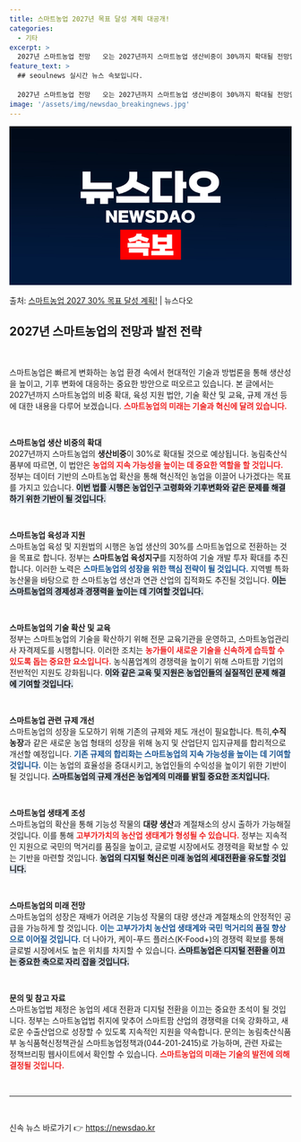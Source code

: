 ```yaml
---
title: 스마트농업 2027년 목표 달성 계획 대공개!
categories:
  - 기타
excerpt: >
  2027년 스마트농업 전망   오는 2027년까지 스마트농업 생산비중이 30%까지 확대될 전망입니다. 농림축…
feature_text: >
  ## seoulnews 실시간 뉴스 속보입니다.

  2027년 스마트농업 전망   오는 2027년까지 스마트농업 생산비중이 30%까지 확대될 전망입니다. 농림축…
image: '/assets/img/newsdao_breakingnews.jpg'
---
```


![뉴스다오 속보](/assets/img/newsdao_breakingnews.jpg)

<p>출처: <a href="https://newsdao.kr/5045" rel="dofollow">스마트농업 2027 30% 목표 달성 계획!</a> | 뉴스다오</p>

<h2 data-ke-size="size26">2027년 스마트농업의 전망과 발전 전략</h2>

<p data-ke-size="size16">&nbsp;</p>

스마트농업은 빠르게 변화하는 농업 환경 속에서 현대적인 기술과 방법론을 통해 생산성을 높이고, 기후 변화에 대응하는 중요한 방안으로 떠오르고 있습니다. 본 글에서는 2027년까지 스마트농업의 비중 확대, 육성 지원 법안, 기술 확산 및 교육, 규제 개선 등에 대한 내용을 다루어 보겠습니다. <b><span style="color: #ee2323;">스마트농업의 미래는 기술과 혁신에 달려 있습니다.</span></b>

<p data-ke-size="size16">&nbsp;</p>

<strong>스마트농업 생산 비중의 확대</strong>  
2027년까지 스마트농업의 <b>생산비중</b>이 30%로 확대될 것으로 예상됩니다. 농림축산식품부에 따르면, 이 법안은 <b><span style="color: #ee2323;">농업의 지속 가능성을 높이는 데 중요한 역할을 할 것입니다.</span></b> 정부는 데이터 기반의 스마트농업 확산을 통해 혁신적인 농업을 이끌어 나가겠다는 목표를 가지고 있습니다. <b><span style="background-color: #21538527;">이번 법률 시행은 농업인구 고령화와 기후변화와 같은 문제를 해결하기 위한 기반이 될 것입니다.</span></b>

<p data-ke-size="size16">&nbsp;</p>

<strong>스마트농업 육성과 지원</strong>  
스마트농업 육성 및 지원법의 시행은 농업 생산의 30%를 스마트농업으로 전환하는 것을 목표로 합니다. 정부는 <b>스마트농업 육성지구</b>를 지정하여 기술 개발 투자 확대를 추진합니다. 이러한 노력은 <b><span style="color: #1a5490;">스마트농업의 성장을 위한 핵심 전략이 될 것입니다.</span></b> 지역별 특화 농산물을 바탕으로 한 스마트농업 생산과 연관 산업의 집적화도 추진될 것입니다. <b><span style="background-color: #21538527;">이는 스마트농업의 경제성과 경쟁력을 높이는 데 기여할 것입니다.</span></b>

<p data-ke-size="size16">&nbsp;</p>

<strong>스마트농업의 기술 확산 및 교육</strong>  
정부는 스마트농업의 기술을 확산하기 위해 전문 교육기관을 운영하고, 스마트농업관리사 자격제도를 시행합니다. 이러한 조치는 <b><span style="color: #ee2323;">농가들이 새로운 기술을 신속하게 습득할 수 있도록 돕는 중요한 요소입니다.</span></b> 농식품업계의 경쟁력을 높이기 위해 스마트팜 기업의 전반적인 지원도 강화됩니다. <b><span style="background-color: #21538527;">이와 같은 교육 및 지원은 농업인들의 실질적인 문제 해결에 기여할 것입니다.</span></b>

<p data-ke-size="size16">&nbsp;</p>

<strong>스마트농업 관련 규제 개선</strong>  
스마트농업의 성장을 도모하기 위해 기존의 규제와 제도 개선이 필요합니다. 특히,<b>수직농장</b>과 같은 새로운 농업 형태의 성장을 위해 농지 및 산업단지 입지규제를 합리적으로 개선할 예정입니다. <b><span style="color: #1a5490;">기존 규제의 합리화는 스마트농업의 지속 가능성을 높이는 데 기여할 것입니다.</span></b> 이는 농업의 효율성을 증대시키고, 농업인들의 수익성을 높이기 위한 기반이 될 것입니다. <b><span style="background-color: #21538527;">스마트농업의 규제 개선은 농업계의 미래를 밝힐 중요한 조치입니다.</span></b>

<p data-ke-size="size16">&nbsp;</p>

<strong>스마트농업 생태계 조성</strong>  
스마트농업의 확산을 통해 기능성 작물의 <b>대량 생산</b>과 계절채소의 상시 출하가 가능해질 것입니다. 이를 통해 <b><span style="color: #ee2323;">고부가가치의 농산업 생태계가 형성될 수 있습니다.</span></b> 정부는 지속적인 지원으로 국민의 먹거리를 품질을 높이고, 글로벌 시장에서도 경쟁력을 확보할 수 있는 기반을 마련할 것입니다. <b><span style="background-color: #21538527;">농업의 디지털 혁신은 미래 농업의 세대전환을 유도할 것입니다.</span></b>

<p data-ke-size="size16">&nbsp;</p>

<strong>스마트농업의 미래 전망</strong>  
스마트농업의 성장은 재배가 어려운 기능성 작물의 대량 생산과 계절채소의 안정적인 공급을 가능하게 할 것입니다. <b><span style="color: #1a5490;">이는 고부가가치 농산업 생태계와 국민 먹거리의 품질 향상으로 이어질 것입니다.</span></b> 더 나아가, 케이-푸드 플러스(K-Food+)의 경쟁력 확보를 통해 글로벌 시장에서도 높은 위치를 차지할 수 있습니다. <b><span style="background-color: #21538527;">스마트농업은 디지털 전환을 이끄는 중요한 축으로 자리 잡을 것입니다.</span></b>

<p data-ke-size="size16">&nbsp;</p>

<strong>문의 및 참고 자료</strong>  
스마트농업법 제정은 농업의 세대 전환과 디지털 전환을 이끄는 중요한 초석이 될 것입니다. 정부는 스마트농업법 취지에 맞추어 스마트팜 산업의 경쟁력을 더욱 강화하고, 새로운 수출산업으로 성장할 수 있도록 지속적인 지원을 약속합니다. 문의는 농림축산식품부 농식품혁신정책관실 스마트농업정책과(044-201-2415)로 가능하며, 관련 자료는 정책브리핑 웹사이트에서 확인할 수 있습니다. <b><span style="color: #ee2323;">스마트농업의 미래는 기술의 발전에 의해 결정될 것입니다.</span></b>

<p data-ke-size="size16">&nbsp;</p>

<hr />

<p data-ke-size="size16">&nbsp;</p> 

신속 뉴스 바로가기 👉 <a href="https://newsdao.kr" rel="dofollow">https://newsdao.kr</a>


